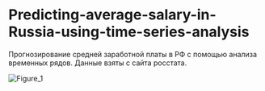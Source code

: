 # Predicting-average-salary-in-Russia-using-time-series-analysis
Прогнозирование средней заработной платы в РФ с помощью анализа временных рядов. Данные взяты с сайта росстата.

![Figure_1](https://user-images.githubusercontent.com/36933133/184212983-6c29b90f-289f-40f4-83df-3eba3819a06d.png)
